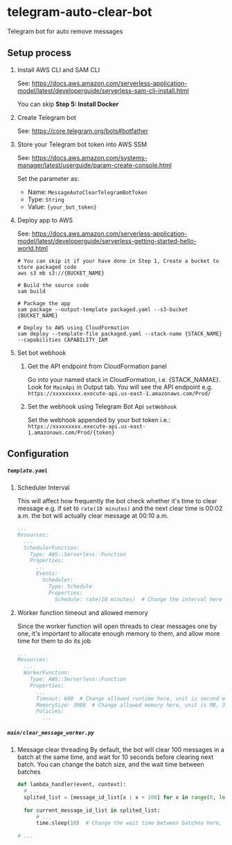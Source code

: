 # telegram-auto-clear-bot

Telegram bot for auto remove messages



## Setup process

1. Install AWS CLI and SAM CLI
   
   See: https://docs.aws.amazon.com/serverless-application-model/latest/developerguide/serverless-sam-cli-install.html
   
   You can skip **Step 5: Install Docker**

1. Create Telegram bot
   
   See: https://core.telegram.org/bots#botfather

1. Store your Telegram bot token into AWS SSM
   
   See: https://docs.aws.amazon.com/systems-manager/latest/userguide/param-create-console.html
   
   Set the parameter as:
   
      - Name: `MessageAutoClearTelegramBotToken`
      - Type: `String`
      - Value: `{your_bot_token}`

1. Deploy app to AWS
   
   See: https://docs.aws.amazon.com/serverless-application-model/latest/developerguide/serverless-getting-started-hello-world.html
   
   ```
   # You can skip it if your have done in Step 1, Create a bucket to store packaged code
   aws s3 mb s3://{BUCKET_NAME}
   
   # Build the source code
   sam build
   
   # Package the app
   sam package --output-template packaged.yaml --s3-bucket {BUCKET_NAME}
   
   # Deploy to AWS using CloudFormation
   sam deploy --template-file packaged.yaml --stack-name {STACK_NAME} --capabilities CAPABILITY_IAM
   ```

1. Set bot webhook
   1. Get the API endpoint from CloudFormation panel
   
      Go into your named stack in CloudFormation, i.e. {STACK_NAMAE}. Look for `MainApi` in Output tab. You will see the API endpoint e.g. `https://xxxxxxxxx.execute-api.us-east-1.amazonaws.com/Prod/`

   1. Set the webhook using Telegram Bot Api `setWebhook`
      
      Set the webhook appended by your bot token i.e.: `https://xxxxxxxxx.execute-api.us-east-1.amazonaws.com/Prod/{token}`


## Configuration

##### `template.yaml`
   
   1. Scheduler Interval
      
      This will affect how frequently the bot check whether it's time to clear message
      e.g. if set to `rate(10 minutes)` and the next clear time is 00:02 a.m. the bot will actually clear message at 00:10 a.m.
      ```yaml
      ...
      Resources:
		...
        SchedulerFunction:
          Type: AWS::Serverless::Function
          Properties:
            ...
            Events:
              Scheduler:
                Type: Schedule
                Properties:
                  Schedule: rate(10 minutes)  # Change the interval here e.g. rate(10 minutes) , rate(2 hours), etc.
       ```
       
   1. Worker function timeout and allowed memory
      
      Since the worker function will open threads to clear messages one by one, it's important to allocate enough memory to them, and allow more time for them to do its job
      ```yaml
      ...
      Resources:
        ...
        WorkerFunction:
          Type: AWS::Serverless::Function
          Properties:
            ...
            Timeout: 600  # Change allowed runtime here, unit is second e.g. 600 seconds
            MemorySize: 3008  # Change allowed memory here, unit is MB, 3008 MB is maximum
            Policies:
              ...
      ```
        
##### `main/clear_message_worker.py`
   1. Message clear threading
      By default, the bot will clear 100 messages in a batch at the same time, and wait for 10 seconds before clearing next batch. You can change the batch size, and the wait time between batches
      ```python
      def lambda_handler(event, context):
        # ...
        splited_list = [message_id_list[x : x + 100] for x in range(0, len(message_id_list), 100)]  # Change the number 100 to any integer as batch size
    
        for current_message_id_list in splited_list:
            # ...
            time.sleep(10)  # Change the wait time between batches here, unit is second, e.g. 10 seconds
    
      # ...
      ```

